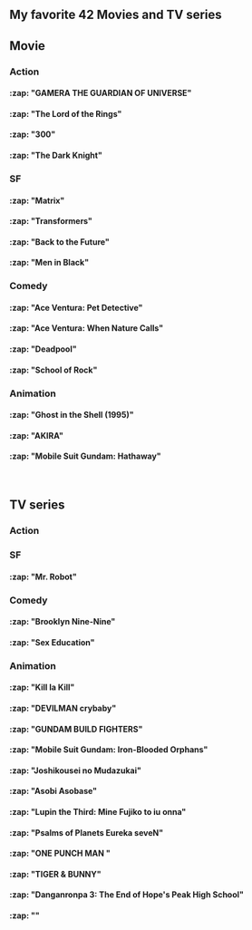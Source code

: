 <h2> My favorite 42 Movies and TV series </h2>


<h2> Movie </h2>

<h3> Action </h3>

<h4>:zap: "GAMERA THE GUARDIAN OF UNIVERSE" </h4>

<h4>:zap: "The Lord of the Rings" </h4>

<h4>:zap: "300" </h4>

<h4>:zap: "The Dark Knight" </h4>

<h3> SF </h3>

<h4>:zap: "Matrix" </h4>

<h4>:zap: "Transformers" </h4>

<h4>:zap: "Back to the Future" </h4>

<h4>:zap: "Men in Black" </h4>


<h3> Comedy </h3>

<h4>:zap: "Ace Ventura: Pet Detective" </h4>

<h4>:zap: "Ace Ventura: When Nature Calls" </h4>

<h4>:zap: "Deadpool" </h4>

<h4>:zap: "School of Rock" </h4>


<h3> Animation </h3>

<h4>:zap: "Ghost in the Shell (1995)"</h4>

<h4>:zap: "AKIRA"</h4>

<h4>:zap: "Mobile Suit Gundam: Hathaway"</h4>


<br>
<h2> TV series </h2>


<h3> Action </h3>

<h3> SF </h3>

<h4>:zap: "Mr. Robot"</h4>

<h3> Comedy </h3>

<h4>:zap: "Brooklyn Nine-Nine"</h4>

<h4>:zap: "Sex Education"</h4>

<h3> Animation </h3>

<h4>:zap: "Kill la Kill" </h4>

<h4>:zap: "DEVILMAN crybaby" </h4>

<h4>:zap: "GUNDAM BUILD FIGHTERS" </h4>

<h4>:zap: "Mobile Suit Gundam: Iron-Blooded Orphans" </h4>

<h4>:zap: "Joshikousei no Mudazukai" </h4>

<h4>:zap: "Asobi Asobase" </h4>

<h4>:zap: "Lupin the Third: Mine Fujiko to iu onna" </h4>

<h4>:zap: "Psalms of Planets Eureka seveN" </h4>

<h4>:zap: "ONE PUNCH MAN " </h4>

<h4>:zap: "TIGER & BUNNY" </h4>

<h4>:zap: "Danganronpa 3: The End of Hope's Peak High School" </h4>
<h4>:zap: "" </h4>

